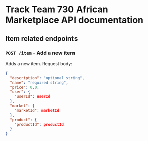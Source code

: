 # Track Team 730 African Marketplace API documentation

## Item related endpoints

### `POST /item` - Add a new item

Adds a new item. Request body:

```json
{
  "description": "optional_string",
  "name": "required string",
  "price": 0.0,
  "user": {
    "userId": userId
  },
  "market": {
    "marketId": marketId
  },
  "product": {
    "productId": productId
  }
}
```
